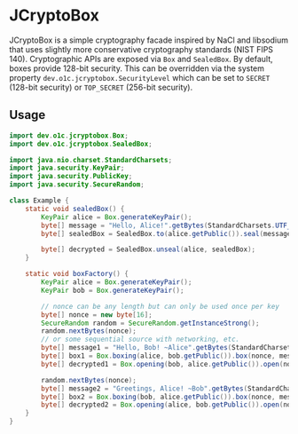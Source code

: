 # JCryptoBox

JCryptoBox is a simple cryptography facade inspired by NaCl and libsodium that uses slightly more conservative cryptography standards (NIST FIPS 140).
Cryptographic APIs are exposed via `Box` and `SealedBox`.
By default, boxes provide 128-bit security.
This can be overridden via the system property `dev.o1c.jcryptobox.SecurityLevel` which can be set to `SECRET` (128-bit security) or `TOP_SECRET` (256-bit security).

## Usage

```java
import dev.o1c.jcryptobox.Box;
import dev.o1c.jcryptobox.SealedBox;

import java.nio.charset.StandardCharsets;
import java.security.KeyPair;
import java.security.PublicKey;
import java.security.SecureRandom;

class Example {
    static void sealedBox() {
        KeyPair alice = Box.generateKeyPair();
        byte[] message = "Hello, Alice!".getBytes(StandardCharsets.UTF_8);
        byte[] sealedBox = SealedBox.to(alice.getPublic()).seal(message);

        byte[] decrypted = SealedBox.unseal(alice, sealedBox);
    }

    static void boxFactory() {
        KeyPair alice = Box.generateKeyPair();
        KeyPair bob = Box.generateKeyPair();

        // nonce can be any length but can only be used once per key
        byte[] nonce = new byte[16];
        SecureRandom random = SecureRandom.getInstanceStrong();
        random.nextBytes(nonce);
        // or some sequential source with networking, etc.
        byte[] message1 = "Hello, Bob! ~Alice".getBytes(StandardCharsets.UTF_8);
        byte[] box1 = Box.boxing(alice, bob.getPublic()).box(nonce, message1);
        byte[] decrypted1 = Box.opening(bob, alice.getPublic()).open(nonce, box1);

        random.nextBytes(nonce);
        byte[] message2 = "Greetings, Alice! ~Bob".getBytes(StandardCharsets.UTF_8);
        byte[] box2 = Box.boxing(bob, alice.getPublic()).box(nonce, message2);
        byte[] decrypted2 = Box.opening(alice, bob.getPublic()).open(nonce, box2);
    }
}
```
